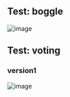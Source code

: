 ## Test: boggle
![image](https://user-images.githubusercontent.com/62541370/201530379-037b630c-3c38-488b-bd13-5bda9d5d38e9.png)

## Test: voting
### version1
![image](https://user-images.githubusercontent.com/62541370/201528517-fd673cd9-a325-4d68-beb8-7a83888dd2c9.png)
